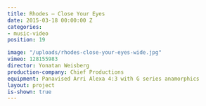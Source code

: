 ```yaml
---
title: Rhodes — Close Your Eyes
date: 2015-03-18 00:00:00 Z
categories:
- music-video
position: 19

image: "/uploads/rhodes-close-your-eyes-wide.jpg"
vimeo: 128155983
director: Yonatan Weisberg
production-company: Chief Productions
equipment: Panavised Arri Alexa 4:3 with G series anamorphics
layout: project
is-shown: true
---
```


